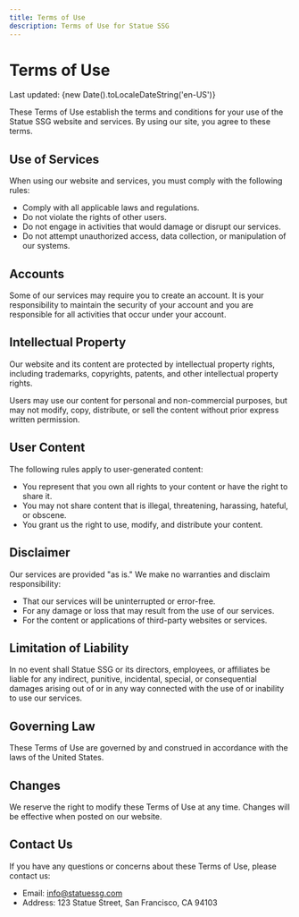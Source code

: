 ```yaml
---
title: Terms of Use
description: Terms of Use for Statue SSG
---
```


# Terms of Use

Last updated: {new Date().toLocaleDateString('en-US')}

These Terms of Use establish the terms and conditions for your use of the Statue SSG website and services.
By using our site, you agree to these terms.

## Use of Services

When using our website and services, you must comply with the following rules:

- Comply with all applicable laws and regulations.
- Do not violate the rights of other users.
- Do not engage in activities that would damage or disrupt our services.
- Do not attempt unauthorized access, data collection, or manipulation of our systems.

## Accounts

Some of our services may require you to create an account. It is your responsibility to maintain
the security of your account and you are responsible for all activities that occur under your account.

## Intellectual Property

Our website and its content are protected by intellectual property rights, including trademarks,
copyrights, patents, and other intellectual property rights.

Users may use our content for personal and non-commercial purposes, but may not modify, copy,
distribute, or sell the content without prior express written permission.

## User Content

The following rules apply to user-generated content:

- You represent that you own all rights to your content or have the right to share it.
- You may not share content that is illegal, threatening, harassing, hateful, or obscene.
- You grant us the right to use, modify, and distribute your content.

## Disclaimer

Our services are provided "as is." We make no warranties and disclaim responsibility:

- That our services will be uninterrupted or error-free.
- For any damage or loss that may result from the use of our services.
- For the content or applications of third-party websites or services.

## Limitation of Liability

In no event shall Statue SSG or its directors, employees, or affiliates be liable for any indirect,
punitive, incidental, special, or consequential damages arising out of or in any way connected with
the use of or inability to use our services.

## Governing Law

These Terms of Use are governed by and construed in accordance with the laws of the United States.

## Changes

We reserve the right to modify these Terms of Use at any time. Changes will be effective
when posted on our website.

## Contact Us

If you have any questions or concerns about these Terms of Use, please contact us:

- Email: [info@statuessg.com](mailto:info@statuessg.com)
- Address: 123 Statue Street, San Francisco, CA 94103 